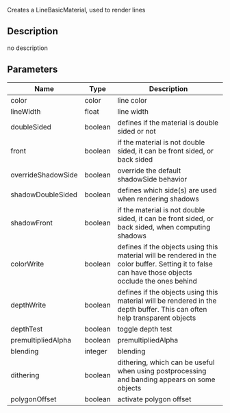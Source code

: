 Creates a LineBasicMaterial, used to render lines



## Description
no description
## Parameters

<table>
<thead>
	<tr>
		<th>Name</th>
		<th>Type</th>
		<th>Description</th>
	</tr>
</thead>
<tr>
	<td>color</td>
	<td><div class='bg-lime-800 px-2 py-px text-white rounded-sm'>color</div></td>
	<td>line color</td>
</tr>
<tr>
	<td>lineWidth</td>
	<td><div class='bg-yellow-800 px-2 py-px text-white rounded-sm'>float</div></td>
	<td>line width</td>
</tr>
<tr>
	<td>doubleSided</td>
	<td><div class='bg-emerald-800 px-2 py-px text-white rounded-sm'>boolean</div></td>
	<td>defines if the material is double sided or not</td>
</tr>
<tr>
	<td>front</td>
	<td><div class='bg-emerald-800 px-2 py-px text-white rounded-sm'>boolean</div></td>
	<td>if the material is not double sided, it can be front sided, or back sided</td>
</tr>
<tr>
	<td>overrideShadowSide</td>
	<td><div class='bg-emerald-800 px-2 py-px text-white rounded-sm'>boolean</div></td>
	<td>override the default shadowSide behavior</td>
</tr>
<tr>
	<td>shadowDoubleSided</td>
	<td><div class='bg-emerald-800 px-2 py-px text-white rounded-sm'>boolean</div></td>
	<td>defines which side(s) are used when rendering shadows</td>
</tr>
<tr>
	<td>shadowFront</td>
	<td><div class='bg-emerald-800 px-2 py-px text-white rounded-sm'>boolean</div></td>
	<td>if the material is not double sided, it can be front sided, or back sided, when computing shadows</td>
</tr>
<tr>
	<td>colorWrite</td>
	<td><div class='bg-emerald-800 px-2 py-px text-white rounded-sm'>boolean</div></td>
	<td>defines if the objects using this material will be rendered in the color buffer. Setting it to false can have those objects occlude the ones behind</td>
</tr>
<tr>
	<td>depthWrite</td>
	<td><div class='bg-emerald-800 px-2 py-px text-white rounded-sm'>boolean</div></td>
	<td>defines if the objects using this material will be rendered in the depth buffer. This can often help transparent objects</td>
</tr>
<tr>
	<td>depthTest</td>
	<td><div class='bg-emerald-800 px-2 py-px text-white rounded-sm'>boolean</div></td>
	<td>toggle depth test</td>
</tr>
<tr>
	<td>premultipliedAlpha</td>
	<td><div class='bg-emerald-800 px-2 py-px text-white rounded-sm'>boolean</div></td>
	<td>premultipliedAlpha</td>
</tr>
<tr>
	<td>blending</td>
	<td><div class='bg-orange-800 px-2 py-px text-white rounded-sm'>integer</div></td>
	<td>blending</td>
</tr>
<tr>
	<td>dithering</td>
	<td><div class='bg-emerald-800 px-2 py-px text-white rounded-sm'>boolean</div></td>
	<td>dithering, which can be useful when using postprocessing and banding appears on some objects</td>
</tr>
<tr>
	<td>polygonOffset</td>
	<td><div class='bg-emerald-800 px-2 py-px text-white rounded-sm'>boolean</div></td>
	<td>activate polygon offset</td>
</tr>
</table>